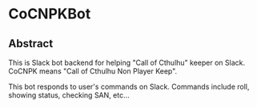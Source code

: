 # CoCNPKBot
## Abstract
This is Slack bot backend for helping "Call of Cthulhu" keeper on Slack.
CoCNPK means "Call of Cthulhu Non Player Keep".

This bot responds to user's commands on Slack.
Commands include roll, showing status, checking SAN, etc...
